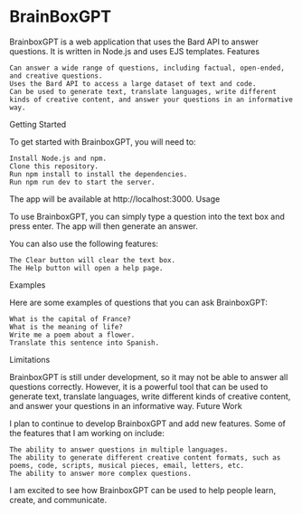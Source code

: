 # BrainBoxGPT

BrainboxGPT is a web application that uses the Bard API to answer questions. It is written in Node.js and uses EJS templates.
Features

    Can answer a wide range of questions, including factual, open-ended, and creative questions.
    Uses the Bard API to access a large dataset of text and code.
    Can be used to generate text, translate languages, write different kinds of creative content, and answer your questions in an informative way.

Getting Started

To get started with BrainboxGPT, you will need to:

    Install Node.js and npm.
    Clone this repository.
    Run npm install to install the dependencies.
    Run npm run dev to start the server.

The app will be available at http://localhost:3000.
Usage

To use BrainboxGPT, you can simply type a question into the text box and press enter. The app will then generate an answer.

You can also use the following features:

    The Clear button will clear the text box.
    The Help button will open a help page.

Examples

Here are some examples of questions that you can ask BrainboxGPT:

    What is the capital of France?
    What is the meaning of life?
    Write me a poem about a flower.
    Translate this sentence into Spanish.

Limitations

BrainboxGPT is still under development, so it may not be able to answer all questions correctly. However, it is a powerful tool that can be used to generate text, translate languages, write different kinds of creative content, and answer your questions in an informative way.
Future Work

I plan to continue to develop BrainboxGPT and add new features. Some of the features that I am working on include:

    The ability to answer questions in multiple languages.
    The ability to generate different creative content formats, such as poems, code, scripts, musical pieces, email, letters, etc.
    The ability to answer more complex questions.

I am excited to see how BrainboxGPT can be used to help people learn, create, and communicate.
